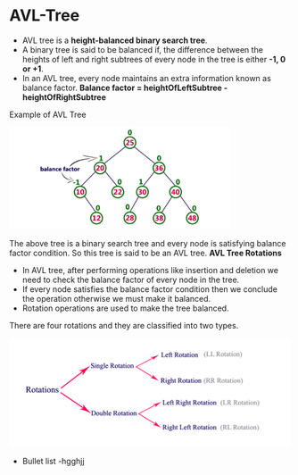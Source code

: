 # AVL-Tree

- AVL tree is a **height-balanced binary search tree**.
- A binary tree is said to be balanced if, the difference between the heights of left and right subtrees of every node in the tree is either **-1, 0 or +1**. 
- In an AVL tree, every node maintains an extra information known as balance factor. 
              **Balance factor = heightOfLeftSubtree - heightOfRightSubtree**
               
Example of AVL Tree

![AVL Tree](https://github.com/Rajeswari-0209/AVL-Tree/blob/main/AVL-Tree.png)

The above tree is a binary search tree and every node is satisfying balance factor condition. So this tree is said to be an AVL tree.
**AVL Tree Rotations**
- In AVL tree, after performing operations like insertion and deletion we need to check the balance factor of every node in the tree.
- If every node satisfies the balance factor condition then we conclude the operation otherwise we must make it balanced. 
- Rotation operations are used to make the tree balanced.
<p>There are four rotations and they are classified into two types.</p>

![AVL Tree](https://github.com/Rajeswari-0209/AVL-Tree/blob/main/Rotations.png)
- Bullet list
   -hgghjj
              

